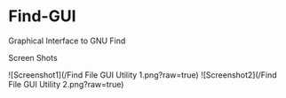 # Find-GUI
Graphical Interface to GNU Find

Screen Shots

![Screenshot1](/Find File GUI Utility 1.png?raw=true)
![Screenshot2](/Find File GUI Utility 2.png?raw=true)
